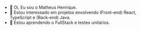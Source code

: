 - 👋 Oi, Eu sou o Matheus Henrique.
- 👀 Estou interessado em projetos envolvendo (Front-end) React, TypeScript e (Back-end) Java.
- 🌱 Estou aprendendo o FullStack e testes unitários.


